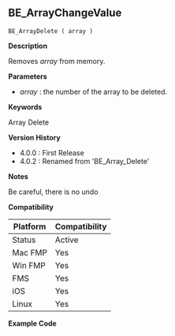 ## BE_ArrayChangeValue

    BE_ArrayDelete ( array )

**Description**  

Removes *array* from memory.

**Parameters**

* *array* : the number of the array to be deleted.

**Keywords**  

Array Delete

**Version History**

* 4.0.0 : First Release
* 4.0.2 : Renamed from 'BE_Array_Delete'

**Notes**

Be careful, there is no undo

**Compatibility**  

| Platform | Compatibility |
|-----------|-----------|
| Status | Active |  
| Mac FMP | Yes  |  
| Win FMP | Yes  |  
| FMS | Yes  |  
| iOS | Yes  |  
| Linux | Yes  |  

**Example Code**
